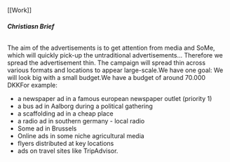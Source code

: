 [[Work]]
 
###### **Christiasn Brief**
The aim of the advertisements is to get attention from media and SoMe, which will quickly pick-up the untraditional advertisements... Therefore we spread the advertisement thin. The campaign will spread thin across various formats and locations to appear large-scale.We have one goal: We will look big with a small budget.We have a budget of around 70.000 DKKFor example:  

- a newspaper ad in a famous european newspaper outlet (priority 1)
- a bus ad in Aalborg during a political gathering
- a scaffolding ad in a cheap place
- a radio ad in southern germany - local radio
- Some ad in Brussels
- Online ads in some niche agricultural media
- flyers distributed at key locations
- ads on travel sites like TripAdvisor.



